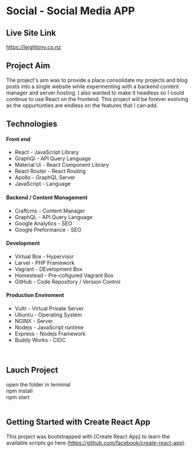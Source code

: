 # Social - Social Media APP
## Live Site Link
https://leightonv.co.nz

## Project Aim

The project's aim was to provide a place consolidate my projects and blog posts into a single website while expermenting with a backend content manager and server hosting. I also wanted to make it headless so I could continue to use React on the frontend. This project will be forever evolving as the oppurtunties are endless on the features that I can add.
<br />
## Technologies

#### Front end
  * React - JavaScript Library
  * GraphQl - API Query Language
  * Material Ui - React Component Library
  * React Router - React Routing
  * Apollo - GraphQL Server
  * JavaScript - Language
#### Backend / Content Management
  * Craftcms - Content Manager
  * GraphQL - API Query Language
  * Google Analytics - SEO
  * Google Preformance - SEO
#### Development
  * Virtual Box - Hypervisor
  * Larvel - PHP Framework
  * Vagrant - DEvelopment Box
  * Homestead - Pre-cofigured Vagrant Box
  * GitHub - Code Repository / Version Control
#### Production Enviroment
  * Vultr - Virtual Private Server
  * Ubuntu - Operating System
  * NGINX - Server
  * Nodejs - JavaScript runtime
  * Express - Nodejs Framework
  * Buddy Works - CIDC
<br />

## Lauch Project
  open the folder in terminal <br />
  npm install <br />
  npm start <br />
<br />

## Getting Started with Create React App

This project was bootstrapped with [Create React App] to learn the available scripts go here (https://github.com/facebook/create-react-app).
